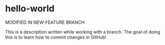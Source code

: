 # hello-world
MODIFIED IN NEW-FEATURE BRANCH

This is a description written while working with a branch. 
The goal of doing this is to learn how to commit changes in GitHub!
